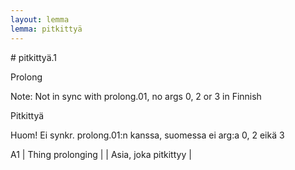 ```yaml
---
layout: lemma
lemma: pitkittyä
---
```


<div class="sense">
# <span class="sensename">pitkittyä.1</span>

<span class="description">Prolong</span>

Note: Not in sync with prolong.01, no args 0, 2 or 3 in Finnish

<span class="description">Pitkittyä</span>

Huom! Ei synkr. prolong.01:n kanssa, suomessa ei arg:a 0, 2 eikä 3

A1 | Thing prolonging |   | Asia, joka pitkittyy |  

</div>

